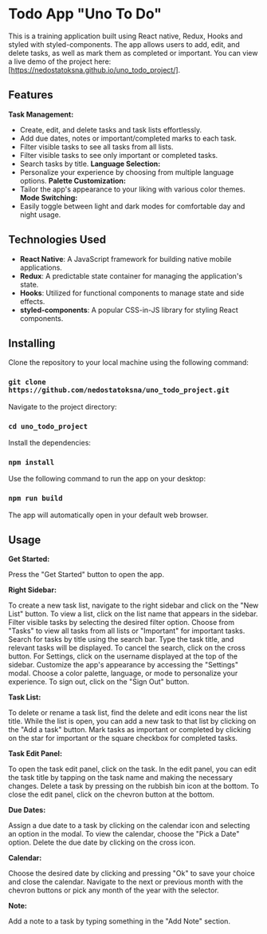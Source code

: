 # Todo App "Uno To Do" 

This is a training application built using React native, Redux, Hooks and styled with styled-components.
The app allows users to add, edit, and delete tasks, as well as mark them as completed or important.
You can view a live demo of the project here: [https://nedostatoksna.github.io/uno_todo_project/].

## Features

**Task Management:** 
- Create, edit, and delete tasks and task lists effortlessly.
- Add due dates, notes or important/completed marks to each task.
- Filter visible tasks to see all tasks from all lists.
- Filter visible tasks to see only important or completed tasks.
- Search tasks by title.
**Language Selection:**
- Personalize your experience by choosing from multiple language options.
**Palette Customization:**
- Tailor the app's appearance to your liking with various color themes.
**Mode Switching:**
- Easily toggle between light and dark modes for comfortable day and night usage.

## Technologies Used

- **React Native**: A JavaScript framework for building native mobile applications.
- **Redux**: A predictable state container for managing the application's state.
- **Hooks**: Utilized for functional components to manage state and side effects.
- **styled-components**: A popular CSS-in-JS library for styling React components.

## Installing

Clone the repository to your local machine using the following command:

### `git clone https://github.com/nedostatoksna/uno_todo_project.git`

Navigate to the project directory:

### `cd uno_todo_project`

Install the dependencies:

### `npm install`

Use the following command to run the app on your desktop:

### `npm run build`

The app will automatically open in your default web browser.

## Usage 

**Get Started:**

Press the "Get Started" button to open the app.

**Right Sidebar:**

To create a new task list, navigate to the right sidebar and click on the "New List" button.
To view a list, click on the list name that appears in the sidebar.
Filter visible tasks by selecting the desired filter option. Choose from "Tasks" to view all tasks from all lists or "Important" for important tasks.
Search for tasks by title using the search bar. Type the task title, and relevant tasks will be displayed.
To cancel the search, click on the cross button.
For Settings, click on the username displayed at the top of the sidebar.
Customize the app's appearance by accessing the "Settings" modal.
Choose a color palette, language, or mode to personalize your experience.
To sign out, click on the "Sign Out" button.

**Task List:**

To delete or rename a task list, find the delete and edit icons near the list title.
While the list is open, you can add a new task to that list by clicking on the "Add a task" button.
Mark tasks as important or completed by clicking on the star for important or the square checkbox for completed tasks.

**Task Edit Panel:**

To open the task edit panel, click on the task.
In the edit panel, you can edit the task title by tapping on the task name and making the necessary changes.
Delete a task by pressing on the rubbish bin icon at the bottom.
To close the edit panel, click on the chevron button at the bottom.

**Due Dates:**

Assign a due date to a task by clicking on the calendar icon and selecting an option in the modal. To view the calendar, choose the "Pick a Date" option.
Delete the due date by clicking on the cross icon.

**Calendar:**

Choose the desired date by clicking and pressing "Ok" to save your choice and close the calendar.
Navigate to the next or previous month with the chevron buttons or pick any month of the year with the selector.

**Note:**

Add a note to a task by typing something in the "Add Note" section.